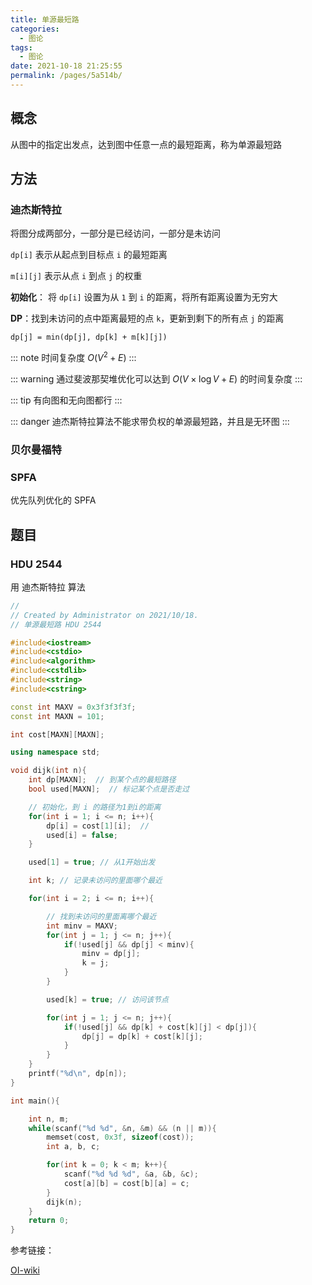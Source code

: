 ```yaml
---
title: 单源最短路
categories: 
  - 图论
tags: 
  - 图论
date: 2021-10-18 21:25:55
permalink: /pages/5a514b/
---
```


## 概念

从图中的指定出发点，达到图中任意一点的最短距离，称为单源最短路

## 方法

### 迪杰斯特拉

将图分成两部分，一部分是已经访问，一部分是未访问

`dp[i]` 表示从起点到目标点 `i` 的最短距离

`m[i][j]` 表示从点 `i` 到点 `j` 的权重 

**初始化**： 将 `dp[i]` 设置为从 `1` 到 `i` 的距离，将所有距离设置为无穷大

**DP**：找到未访问的点中距离最短的点 `k`，更新到剩下的所有点 `j` 的距离

`dp[j] = min(dp[j], dp[k] + m[k][j])`

::: note
时间复杂度 $O(V^2 + E)$ 
::: 

::: warning 
通过斐波那契堆优化可以达到  $O(V \times \log{V} + E)$ 的时间复杂度
:::

::: tip
有向图和无向图都行
:::

::: danger
迪杰斯特拉算法不能求带负权的单源最短路，并且是无环图
:::

### 贝尔曼福特



### SPFA

优先队列优化的 SPFA

## 题目

### HDU 2544

用 迪杰斯特拉 算法

```cpp
//
// Created by Administrator on 2021/10/18.
// 单源最短路 HDU 2544

#include<iostream>
#include<cstdio>
#include<algorithm>
#include<cstdlib>
#include<string>
#include<cstring>

const int MAXV = 0x3f3f3f3f;
const int MAXN = 101;

int cost[MAXN][MAXN];

using namespace std;

void dijk(int n){
    int dp[MAXN];  // 到某个点的最短路径
    bool used[MAXN];  // 标记某个点是否走过

    // 初始化，到 i 的路径为1到i的距离
    for(int i = 1; i <= n; i++){
        dp[i] = cost[1][i];  //
        used[i] = false;
    }

    used[1] = true; // 从1开始出发

    int k; // 记录未访问的里面哪个最近

    for(int i = 2; i <= n; i++){

        // 找到未访问的里面离哪个最近
        int minv = MAXV;
        for(int j = 1; j <= n; j++){
            if(!used[j] && dp[j] < minv){
                minv = dp[j];
                k = j;
            }
        }

        used[k] = true; // 访问该节点

        for(int j = 1; j <= n; j++){
            if(!used[j] && dp[k] + cost[k][j] < dp[j]){
                dp[j] = dp[k] + cost[k][j];
            }
        }
    }
    printf("%d\n", dp[n]);
}

int main(){

    int n, m;
    while(scanf("%d %d", &n, &m) && (n || m)){
        memset(cost, 0x3f, sizeof(cost));
        int a, b, c;

        for(int k = 0; k < m; k++){
            scanf("%d %d %d", &a, &b, &c);
            cost[a][b] = cost[b][a] = c;
        }
        dijk(n);
    }
    return 0;
}

```

参考链接：

[OI-wiki](https://oi-wiki.org/graph/shortest-path/#floyd)


